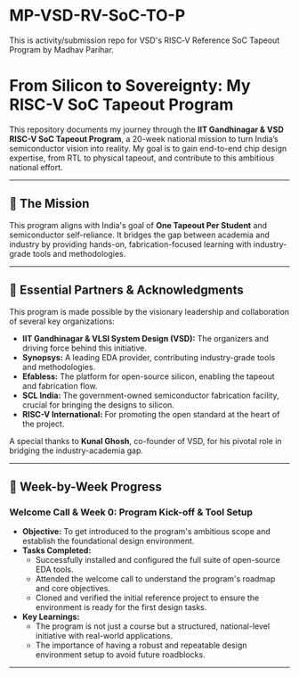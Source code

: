 # MP-VSD-RV-SoC-TO-P
This is activity/submission repo for VSD's RISC‑V Reference SoC Tapeout Program by Madhav Parihar.

# From Silicon to Sovereignty: My RISC-V SoC Tapeout Program

This repository documents my journey through the **IIT Gandhinagar & VSD RISC-V SoC Tapeout Program**, a 20-week national mission to turn India’s semiconductor vision into reality. My goal is to gain end-to-end chip design expertise, from RTL to physical tapeout, and contribute to this ambitious national effort.

---

## 🚀 The Mission

This program aligns with India's goal of **One Tapeout Per Student** and semiconductor self-reliance. It bridges the gap between academia and industry by providing hands-on, fabrication-focused learning with industry-grade tools and methodologies.

---

## 🙏 Essential Partners & Acknowledgments

This program is made possible by the visionary leadership and collaboration of several key organizations:

* **IIT Gandhinagar & VLSI System Design (VSD):** The organizers and driving force behind this initiative.
* **Synopsys:** A leading EDA provider, contributing industry-grade tools and methodologies.
* **Efabless:** The platform for open-source silicon, enabling the tapeout and fabrication flow.
* **SCL India:** The government-owned semiconductor fabrication facility, crucial for bringing the designs to silicon.
* **RISC-V International:** For promoting the open standard at the heart of the project.

A special thanks to **Kunal Ghosh**, co-founder of VSD, for his pivotal role in bridging the industry-academia gap.

---

## 📅 Week-by-Week Progress

### Welcome Call & Week 0: Program Kick-off & Tool Setup
* **Objective:** To get introduced to the program's ambitious scope and establish the foundational design environment.
* **Tasks Completed:**
    * Successfully installed and configured the full suite of open-source EDA tools.
    * Attended the welcome call to understand the program's roadmap and core objectives.
    * Cloned and verified the initial reference project to ensure the environment is ready for the first design tasks.
* **Key Learnings:**
    * The program is not just a course but a structured, national-level initiative with real-world applications.
    * The importance of having a robust and repeatable design environment setup to avoid future roadblocks.

---

